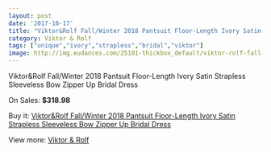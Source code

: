 ```yaml
---
layout: post
date: '2017-10-17'
title: "Viktor&Rolf Fall/Winter 2018 Pantsuit Floor-Length Ivory Satin Strapless Sleeveless Bow Zipper Up Bridal Dress"
category: Viktor & Rolf
tags: ["unique","ivory","strapless","bridal","viktor"]
image: http://img.eudances.com/25101-thickbox_default/viktor-rolf-fall-winter-2018-pantsuit-floor-length-ivory-satin-strapless-sleeveless-bow-zipper-up-bridal-dress.jpg
---
```

Viktor&Rolf Fall/Winter 2018 Pantsuit Floor-Length Ivory Satin Strapless Sleeveless Bow Zipper Up Bridal Dress

On Sales: **$318.98**
<a href="https://www.eudances.com/en/viktor-rolf/8317-viktor-rolf-fall-winter-2018-pantsuit-floor-length-ivory-satin-strapless-sleeveless-bow-zipper-up-bridal-dress.html"><amp-img layout="responsive" width="600" height="600" src="//img.eudances.com/25101-thickbox_default/viktor-rolf-fall-winter-2018-pantsuit-floor-length-ivory-satin-strapless-sleeveless-bow-zipper-up-bridal-dress.jpg" alt="Viktor&Rolf Fall/Winter 2018 Pantsuit Floor-Length Ivory Satin Strapless Sleeveless Bow Zipper Up Bridal Dress 0" /></a>
<a href="https://www.eudances.com/en/viktor-rolf/8317-viktor-rolf-fall-winter-2018-pantsuit-floor-length-ivory-satin-strapless-sleeveless-bow-zipper-up-bridal-dress.html"><amp-img layout="responsive" width="600" height="600" src="//img.eudances.com/25104-thickbox_default/viktor-rolf-fall-winter-2018-pantsuit-floor-length-ivory-satin-strapless-sleeveless-bow-zipper-up-bridal-dress.jpg" alt="Viktor&Rolf Fall/Winter 2018 Pantsuit Floor-Length Ivory Satin Strapless Sleeveless Bow Zipper Up Bridal Dress 1" /></a>
<a href="https://www.eudances.com/en/viktor-rolf/8317-viktor-rolf-fall-winter-2018-pantsuit-floor-length-ivory-satin-strapless-sleeveless-bow-zipper-up-bridal-dress.html"><amp-img layout="responsive" width="600" height="600" src="//img.eudances.com/25103-thickbox_default/viktor-rolf-fall-winter-2018-pantsuit-floor-length-ivory-satin-strapless-sleeveless-bow-zipper-up-bridal-dress.jpg" alt="Viktor&Rolf Fall/Winter 2018 Pantsuit Floor-Length Ivory Satin Strapless Sleeveless Bow Zipper Up Bridal Dress 2" /></a>
<a href="https://www.eudances.com/en/viktor-rolf/8317-viktor-rolf-fall-winter-2018-pantsuit-floor-length-ivory-satin-strapless-sleeveless-bow-zipper-up-bridal-dress.html"><amp-img layout="responsive" width="600" height="600" src="//img.eudances.com/25102-thickbox_default/viktor-rolf-fall-winter-2018-pantsuit-floor-length-ivory-satin-strapless-sleeveless-bow-zipper-up-bridal-dress.jpg" alt="Viktor&Rolf Fall/Winter 2018 Pantsuit Floor-Length Ivory Satin Strapless Sleeveless Bow Zipper Up Bridal Dress 3" /></a>

Buy it: [Viktor&Rolf Fall/Winter 2018 Pantsuit Floor-Length Ivory Satin Strapless Sleeveless Bow Zipper Up Bridal Dress](https://www.eudances.com/en/viktor-rolf/8317-viktor-rolf-fall-winter-2018-pantsuit-floor-length-ivory-satin-strapless-sleeveless-bow-zipper-up-bridal-dress.html "Viktor&Rolf Fall/Winter 2018 Pantsuit Floor-Length Ivory Satin Strapless Sleeveless Bow Zipper Up Bridal Dress")

View more: [Viktor & Rolf](https://www.eudances.com/en/127-viktor-rolf "Viktor & Rolf")